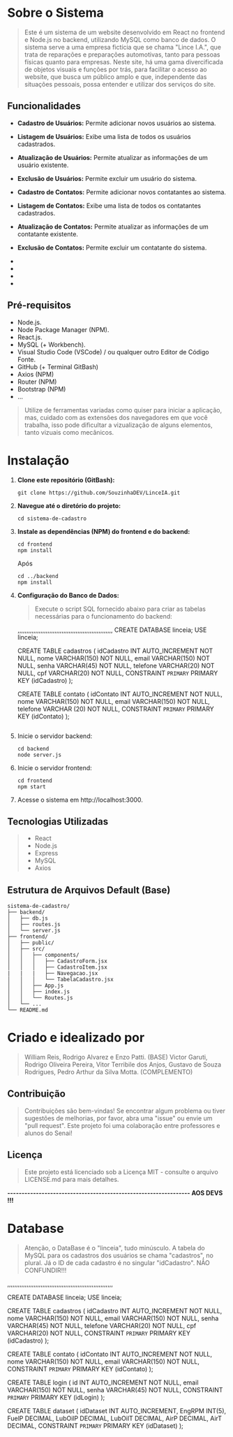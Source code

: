 # Sobre o Sistema

> Este é um sistema de um website desenvolvido em React no frontend e Node.js no backend, utilizando MySQL como banco de dados. O sistema serve a uma empresa fictícia que se chama "Lince I.A.", que trata de reparações e preparações automotivas, tanto para pessoas físicas quanto para empresas.
> Neste site, há uma gama divercificada de objetos visuais e funções por trás, para facilitar o acesso ao website, que busca um público amplo e que, independente das situações pessoais, possa entender e utilizar dos serviços do site.

## Funcionalidades

- **Cadastro de Usuários:** Permite adicionar novos usuários ao sistema.
- **Listagem de Usuários:** Exibe uma lista de todos os usuários cadastrados.
- **Atualização de Usuários:** Permite atualizar as informações de um usuário existente.
- **Exclusão de Usuários:** Permite excluir um usuário do sistema.

- **Cadastro de Contatos:** Permite adicionar novos contatantes ao sistema.
- **Listagem de Contatos:** Exibe uma lista de todos os contatantes cadastrados.
- **Atualização de Contatos:** Permite atualizar as informações de um contatante existente.
- **Exclusão de Contatos:** Permite excluir um contatante do sistema.

- 
- 
- 
- 

## Pré-requisitos

- Node.js.
- Node Package Manager (NPM).
- React.js.
- MySQL (+ Workbench).
- Visual Studio Code (VSCode) / ou qualquer outro Editor de Código Fonte.
- GitHub (+ Terminal GitBash)
- Axios (NPM)
- Router (NPM)
- Bootstrap (NPM)
- ...

> Utilize de ferramentas variadas como quiser para iniciar a aplicação, mas, cuidado com as extensões dos navegadores em que você trabalha, isso pode dificultar a vizualização de alguns elementos, tanto vizuais como mecânicos.

# Instalação

1. **Clone este repositório (GitBash):**

   ```gitbash
   git clone https://github.com/SouzinhaDEV/LinceIA.git

   ```

2. **Navegue até o diretório do projeto:**
    ````
   cd sistema-de-cadastro
   ````

4. **Instale as dependências (NPM) do frontend e do backend:**
   ````
   cd frontend
   npm install
   ````
   Após
   ````
   cd ../backend
   npm install
   ````

6. **Configuração do Banco de Dados:**
   > Execute o script SQL fornecido abaixo para criar as tabelas necessárias para o funcionamento do backend:

   ,,,,,,,,,,,,,,,,,,,,,,,,,,,,,,,,,,,,,,,,,,,,,,,,,,,,,,
   CREATE DATABASE linceia;
   USE linceia;

   CREATE TABLE cadastros ( 
  	   idCadastro INT AUTO_INCREMENT NOT NULL,
  	   nome VARCHAR(150) NOT NULL,
  	   email VARCHAR(150) NOT NULL,
  	   senha VARCHAR(45) NOT NULL,
  	   telefone VARCHAR(20) NOT NULL,
  	   cpf VARCHAR(20) NOT NULL,
  	   CONSTRAINT `PRIMARY` PRIMARY KEY (idCadastro) 
   );

   CREATE TABLE contato (
	   idContato INT AUTO_INCREMENT NOT NULL,
	   nome VARCHAR(150) NOT NULL,
	   email VARCHAR(150) NOT NULL,
	   telefone VARCHAR (20) NOT NULL,
	   CONSTRAINT `PRIMARY` PRIMARY KEY (idContato)
   );
   ```````````````````````````````````````````````````````

7. Inicie o servidor backend:

   ````
   cd backend
   node server.js
   ````

9. Inicie o servidor frontend:

   ````
   cd frontend
   npm start
   ````

11. Acesse o sistema em http://localhost:3000.

## Tecnologias Utilizadas
   > - React
   > - Node.js
   > - Express
   > - MySQL
   > - Axios

## Estrutura de Arquivos Default (Base)

    sistema-de-cadastro/
    ├── backend/
    │   ├── db.js
    │   ├── routes.js
    │   └── server.js
    ├── frontend/
    │   ├── public/
    │   ├── src/
    │   │   ├── components/
    │   │   │   ├── CadastroForm.jsx
    │   │   │   ├── CadastroItem.jsx
    |   |   |   ├── Navegacao.jsx
    │   │   │   └── TabelaCadastro.jsx
    │   │   ├── App.js
    │   │   ├── index.js
    │   │   └── Routes.js
    │   └── ...
    └── README.md

# Criado e idealizado por
> William Reis, Rodrigo Alvarez e Enzo Patti. (BASE)
> Victor Garuti, Rodrigo Oliveira Pereira, Vitor Terribile dos Anjos, Gustavo de Souza Rodrigues, Pedro Arthur da Silva Motta. (COMPLEMENTO)

## Contribuição
> Contribuições são bem-vindas! Se encontrar algum problema ou tiver sugestões de melhorias, por favor, abra uma "issue" ou envie um "pull request". Este projeto foi uma colaboração entre professores e alunos do Senai!

## Licença
> Este projeto está licenciado sob a Licença MIT - consulte o arquivo LICENSE.md para mais detalhes.

**---------------------------------------------------------------- AOS DEVS !!!**

# Database
> Atenção, o DataBase é o "linceia", tudo minúsculo. A tabela do MySQL para os cadastros dos usuários se chama "cadastros", no plural. Já o ID de cada cadastro é no singular "idCadastro". NÃO CONFUNDIR!!!

,,,,,,,,,,,,,,,,,,,,,,,,,,,,,,,,,,,,,,,,,,,,,,,,,,,,,,,,,,,,

CREATE DATABASE linceia;
USE linceia;

CREATE TABLE cadastros ( 
  	idCadastro INT AUTO_INCREMENT NOT NULL,
  	nome VARCHAR(150) NOT NULL,
  	email VARCHAR(150) NOT NULL,
  	senha VARCHAR(45) NOT NULL,
  	telefone VARCHAR(20) NOT NULL,
  	cpf VARCHAR(20) NOT NULL,
  	CONSTRAINT `PRIMARY` PRIMARY KEY (idCadastro) 
);

CREATE TABLE contato (
	idContato INT AUTO_INCREMENT NOT NULL,
	nome VARCHAR(150) NOT NULL,
	email VARCHAR(150) NOT NULL,
	CONSTRAINT `PRIMARY` PRIMARY KEY (idContato)
);

CREATE TABLE login (
   id INT AUTO_INCREMENT NOT NULL,
   email VARCHAR(150) NOT NULL,
   senha VARCHAR(45) NOT NULL,
   CONSTRAINT `PRIMARY` PRIMARY KEY (idLogin)
);

CREATE TABLE dataset (
   idDataset INT AUTO_INCREMENT,
   EngRPM INT(5),
   FuelP DECIMAL,
   LubOilP DECIMAL,
   LubOilT DECIMAL,
   AirP DECIMAL,
   AirT DECIMAL,
   CONSTRAINT `PRIMARY` PRIMARY KEY (idDataset)
);

````````````````````````````````````````````````````````````
